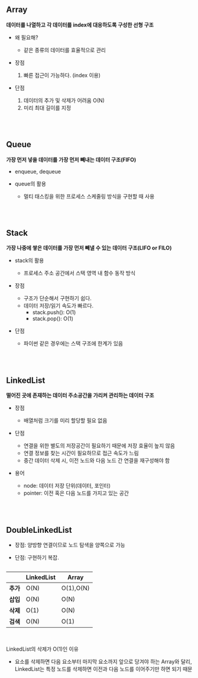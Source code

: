 ## Array

**데이터를 나열하고 각 데이터를 index에 대응하도록 구성한 선형 구조**
<br>

- 왜 필요해?
    - 같은 종류의 데이터를 효율적으로 관리

- 장점
    1. 빠른 접근이 가능하다. (index 이용)

- 단점
    1. 데이터의 추가 및 삭제가 어려움 O(N)
    2. 미리 최대 길이를 지정

<br>
<br>

## Queue

**가장 먼저 넣을 데이터를 가장 먼저 빼내는 데이터 구조(FIFO)**
<br>

- enqueue, dequeue

- queue의 활용
     - 멀티 태스킹을 위한 프로세스 스케줄링 방식을 구현할 때 사용

<br>
<br>

## Stack

**가장 나중에 쌓은 데이터를 가장 먼저 빼낼 수 있는 데이터 구조(LIFO or FILO)**
<br>

- stack의 활용
     - 프로세스 주소 공간에서 스택 영역 내 함수 동작 방식

- 장점
     - 구조가 단순해서 구현하기 쉽다.
     - 데이터 저장/읽기 속도가 빠르다.
         - stack.push(): O(1)
         - stack.pop(): O(1)

- 단점
     - 파이썬 같은 경우에는 스택 구조에 한계가 있음

<br>
<br>

## LinkedList

**떨어진 곳에 존재하는 데이터 주소공간을 가리켜 관리하는 데이터 구조**
<br>

- 장점
   - 배열처럼 크기를 미리 할당할 필요 없음

- 단점
   - 연결을 위한 별도의 저장공간이 필요하기 때문에 저장 효율이 높지 않음
   - 연결 정보를 찾는 시간이 필요하므로 접근 속도가 느림
   - 중간 데이터 삭제 시, 이전 노드와 다음 노드 간 연결을 재구성해야 함

- 용어
   - node: 데이터 저장 단위(데이터, 포인터)
   - pointer: 이전 혹은 다음 노드를 가지고 있는 공간

<br>
<br>

## DoubleLinkedList

- 장점: 양방향 연결이므로 노드 탐색을 양쪽으로 가능

- 단점: 구현하기 복잡.

## 

|    |LinkedList|Array|
|----|--------|--------|
|**추가**|O(N)|O(1),O(N)|
|**삽입**|O(N)|O(N)|
|**삭제**|O(1)|O(N)|
|**검색**|O(N)|O(1)|

<br>

LinkedList의 삭제가 O(1)인 이유
   - 요소를 삭제하면 다음 요소부터 마지막 요소까지 앞으로 당겨야 하는 Array와 달리, LinkedList는 특정 노드를 삭제하면 이전과 다음 노드를 이어주기만 하면 되기 때문
